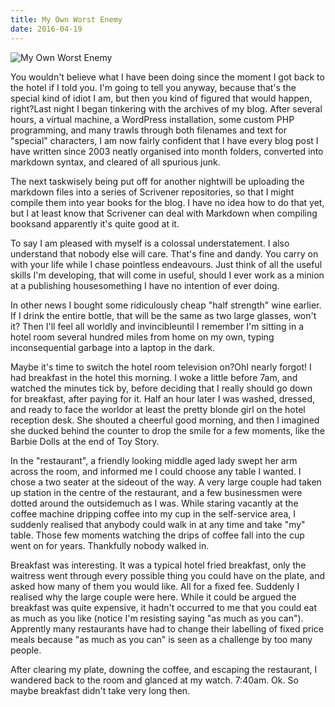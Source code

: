 ```yaml
---
title: My Own Worst Enemy
date: 2016-04-19
---
```


![My Own Worst Enemy](https://source.unsplash.com/npxXWgQ33ZQ/1600x900)

You wouldn't believe what I have been doing since the moment I got back to the hotel if I told you. I'm going to tell you anyway, because that's the special kind of idiot I am, but then you kind of figured that would happen, right?Last night I began tinkering with the archives of my blog. After several hours, a virtual machine, a WordPress installation, some custom PHP programming, and many trawls through both filenames and text for "special" characters, I am now fairly confident that I have every blog post I have written since 2003 neatly organised into month folders, converted into markdown syntax, and cleared of all spurious junk.

The next taskwisely being put off for another nightwill be uploading the markdown files into a series of Scrivener repositories, so that I might compile them into year books for the blog. I have no idea how to do that yet, but I at least know that Scrivener can deal with Markdown when compiling booksand apparently it's quite good at it.

To say I am pleased with myself is a colossal understatement. I also understand that nobody else will care. That's fine and dandy. You carry on with your life while I chase pointless endeavours. Just think of all the useful skills I'm developing, that will come in useful, should I ever work as a minion at a publishing housesomething I have no intention of ever doing.

In other news I bought some ridiculously cheap "half strength" wine earlier. If I drink the entire bottle, that will be the same as two large glasses, won't it? Then I'll feel all worldly and invincibleuntil I remember I'm sitting in a hotel room several hundred miles from home on my own, typing inconsequential garbage into a laptop in the dark.

Maybe it's time to switch the hotel room television on?OhI nearly forgot! I had breakfast in the hotel this morning. I woke a little before 7am, and watched the minutes tick by, before deciding that I really should go down for breakfast, after paying for it. Half an hour later I was washed, dressed, and ready to face the worldor at least the pretty blonde girl on the hotel reception desk. She shouted a cheerful good morning, and then I imagined she ducked behind the counter to drop the smile for a few moments, like the Barbie Dolls at the end of Toy Story.

In the "restaurant", a friendly looking middle aged lady swept her arm across the room, and informed me I could choose any table I wanted. I chose a two seater at the sideout of the way. A very large couple had taken up station in the centre of the restaurant, and a few businessmen were dotted around the outsidemuch as I was. While staring vacantly at the coffee machine dripping coffee into my cup in the self-service area, I suddenly realised that anybody could walk in at any time and take "my" table. Those few moments watching the drips of coffee fall into the cup went on for years. Thankfully nobody walked in.

Breakfast was interesting. It was a typical hotel fried breakfast, only the waitress went through every possible thing you could have on the plate, and asked how many of them you would like. All for a fixed fee. Suddenly I realised why the large couple were here. While it could be argued the breakfast was quite expensive, it hadn't occurred to me that you could eat as much as you like (notice I'm resisting saying "as much as you can"). Apprently many restaurants have had to change their labelling of fixed price meals because "as much as you can" is seen as a challenge by too many people.

After clearing my plate, downing the coffee, and escaping the restaurant, I wandered back to the room and glanced at my watch. 7:40am. Ok. So maybe breakfast didn't take very long then.
